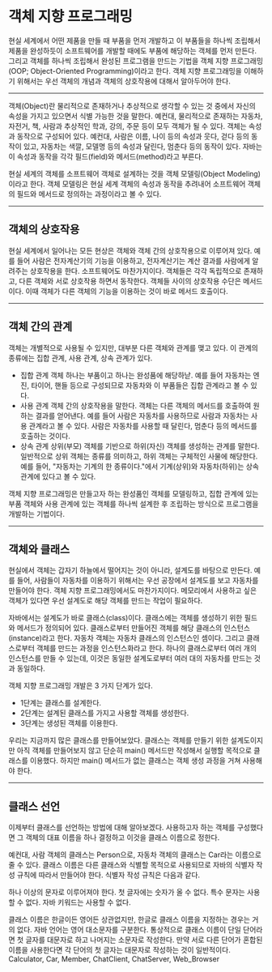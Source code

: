 # 객체 지향 프로그래밍

현실 세계에서 어떤 제품을 만들 때 부품을 먼저 개발하고 이 부품들을 하나씩 조립해서 제품을 완성하듯이 소프트웨어를 개발할 때에도
부품에 해당하는 객체를 먼저 만든다. 그리고 객체를 하나씩 조립해서 완성된 프로그램을 만드는 기법을 객체 지향 프로그래밍(OOP; Object-Oriented 
Programming)이라고 한다. 객체 지향 프로그래밍을 이해하기 위해서는 우선 객체의 개념과 객체의 상호작용에 대해서 알아두어야 한다.

---
객체(Object)란 물리적으로 존재하거나 추상적으로 생각할 수 있는 것 중에서 자신의 속성을 가지고 있으면서 식별 가능한 것을 말한다.
예컨대, 물리적으로 존재하는 자동차, 자전거, 책, 사람과 추상적인 학과, 강의, 주문 등이 모두 객체가 될 수 있다.
객체는 속성과 동작으로 구성되어 있다. 예컨대, 사람은 이름, 나이 등의 속성과 웃다, 걷다 등의 동작이 있고, 자동차는 색깔, 모델명 등의 속성과 달린다,
멈춘다 등의 동작이 있다. 자바는 이 속성과 동작을 각각 필드(field)와 메서드(method)라고 부른다.

현실 세계의 객체를 소프트웨어 객체로 설계하는 것을 객체 모델링(Object Modeling)이라고 한다. 객체 모델링은 현실 세계 객체의 속성과 동작을 
추려내어 소프트웨어 객체의 필드와 메서드로 정의하는 과정이라고 볼 수 있다.

---
## 객체의 상호작용

현실 세계에서 일어나는 모든 현상은 객체와 객체 간의 상호작용으로 이루어져 있다. 예를 들어 사람은 전자계산기의 기능을 이용하고,
전자계산기는 계산 결과를 사람에게 알려주는 상호작용을 한다. 소프트웨어도 마찬가지이다. 객체들은 각각 독립적으로 존재하고, 다른 객체와 서로 상호작용
하면서 동작한다. 객체들 사이의 상호작용 수단은 메서드이다. 이때 객체가 다른 객체의 기능을 이용하는 것이 바로 메서드 호출이다.

---
## 객체 간의 관계

객체는 개별적으로 사용될 수 있지만, 대부분 다른 객체와 관계를 맺고 있다. 이 관계의 종류에는 집합 관계, 사용 관계, 상속 관계가 있다.

* 집합 관계
객체 하나는 부품이고 하나는 완성품에 해당하낟.
예를 들어 자동차는 엔진, 타이어, 핸들 등으로 구성되므로 자동차와 이 부품들은 집합 관계라고 볼 수 있다.
* 사용 관계
객체 간의 상호작용을 말한다. 객체는 다른 객체의 메서드를 호출하여 원하는 결과를 얻어낸다.
예를 들어 사람은 자동차를 사용하므로 사람과 자동차는 사용 관계라고 볼 수 있다. 사람은 자동차를 사용할 때 달린다, 멈춘다 등의 메서드를 호출하는 것이다.
* 상속 관계
상위(부모) 객체를 기반으로 하위(자신) 객체를 생성하는 관계를 말한다.
일반적으로 상위 객체는 종류를 의미하고, 하위 객체는 구체적인 사물에 해당한다. 예를 들어, "자동차는 기계의 한 종류이다."에서 
기계(상위)와 자동차(하위)는 상속 관계에 있다고 볼 수 있다.

객체 지향 프로그래밍은 만들고자 하는 완성품인 객체를 모델링하고, 집합 관계에 있는 부품 객체와 사용 관계에 있는 객체를 하나씩 설계한 후 조립하는 
방식으로 프로그램을 개발하는 기법이다.

---
## 객체와 클래스

현실에서 객체는 갑자기 하늘에서 떨어지는 것이 아니라, 설계도를 바탕으로 만든다. 예를 들어, 사람들이 자동차를 이용하기 위해서는 우선 공장에서
설계도를 보고 자동차를 만들어야 한다. 객체 지향 프로그래밍에서도 마찬가지이다. 메모리에서 사용하고 싶은 객체가 있다면 우선 설계도로 해당 객체를 만드는 
작업이 필요하다.

자바에서는 설계도가 바로 클래스(class)이다. 클래스에는 객체를 생성하기 위한 필드와 메서드가 정의되어 있다. 클래스로부터 만들어진 객체를 해당 
클래스의 인스턴스(instance)라고 한다. 자동차 객체는 자동차 클래스의 인스턴스인 셈이다. 그리고 클래스로부터 객체를 만드는 과정을 인스턴스화라고 한다. 
하나의 클래스로부터 여러 개의 인스턴스를 만들 수 있는데, 이것은 동일한 설계도로부터 여러 대의 자동차를 만드는 것과 동일하다.

객체 지향 프로그래밍 개발은 3 가지 단계가 있다.
- 1단계는 클래스를 설계한다.
- 2단계는 설계된 클래스를 가지고 사용할 객체를 생성한다.
- 3단계는 생성된 객체를 이용한다.

우리는 지금까지 많은 클래스를 만들어보았다. 클래스는 객체를 만들기 위한 설계도이지만 아직 객체를 만들어보지 않고 단순히 main() 메서드만 작성해서
실행할 목적으로 클래스를 이용했다. 하지만 main() 메서드가 없는 클래스는 객체 생성 과정을 거쳐 사용해야 한다.

---
## 클래스 선언

이제부터 클래스를 선언하는 방법에 대해 알아보겠다.
사용하고자 하는 객체를 구성했다면 그 객체의 대표 이름을 하나 결정하고 이것을 클래스 이름으로 정한다.

예컨대, 사람 객체의 클래스는 Person으로, 자동차 객체의 클래스는 Car라는 이름으로 줄 수 있다. 클래스 이름은 다른 클래스와 식별할 목적으로
사용되므로 자바의 식별자 작성 규칙에 따라서 만들어야 한다.
식별자 작성 규칙은 다음과 같다.

하나 이상의 문자로 이루어져야 한다.
첫 글자에는 숫자가 올 수 없다.
특수 문자는 사용할 수 없다.
자바 키워드는 사용할 수 없다.

클래스 이름은 한글이든 영어든 상관없지만, 한글로 클래스 이름을 지정하는 경우는 거의 없다.
자바 언어는 영어 대소문자를 구분한다. 통상적으로 클래스 이름이 단일 단어라면 첫 글자를 대문자로 하고 나머지는 소문자로 작성한다.
만약 서로 다른 단어가 혼합된 이름을 사용한다면 각 단어의 첫 글자는 대문자로 작성하는 것이 일반적이다.
Calculator, Car, Member, ChatClient, ChatServer, Web_Browser